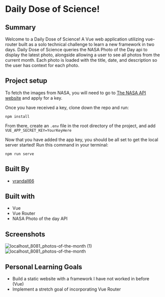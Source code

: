 # Daily Dose of Science!

## Summary

Welcome to a Daily Dose of Science! A Vue web application utilizing vue-router built as a solo technical challenge to learn a new framework in two days. Daily Dose of Science queries the NASA Photo of the Day api to display the latest photo, alongside allowing a user to see all photos from the current month. Each photo is loaded with the title, date, and description so the user has context for each photo.

## Project setup

To fetch the images from NASA, you will need to go to [The NASA API website]('https://api.nasa.gov/') and apply for a key.

Once you have received a key, clone down the repo and run:

```
npm install
```

From there, create an `.env` file in the root directory of the project, and add `VUE_APP_SECRET_KEY=YourKeyHere`

Now that you have added the app key, you should be all set to get the local server started! Run this command in your terminal:

```
npm run serve
```

## Built By

- [vrandall66](https://github.com/vrandall66)

## Built with

- Vue
- Vue Router
- NASA Photo of the day API

## Screenshots

![localhost_8081_photos-of-the-month (1)](https://user-images.githubusercontent.com/31895658/72461939-41147e80-378d-11ea-818c-ccd4bb9fe22f.png)
![localhost_8081_photos-of-the-month](https://user-images.githubusercontent.com/31895658/72461941-41147e80-378d-11ea-8ad5-27627e789007.png)

## Personal Learning Goals

- Build a static website with a framework I have not worked in before (Vue)
- Implement a stretch goal of incorporating Vue Router
